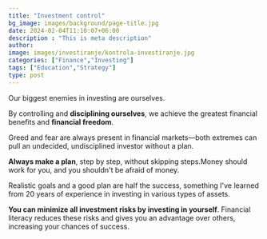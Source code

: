 ```yaml
---
title: "Investment control"
bg_image: images/background/page-title.jpg
date: 2024-02-04T11:10:07+06:00
description : "This is meta description"
author:
image: images/investiranje/kontrola-investiranje.jpg
categories: ["Finance","Investing"]
tags: ["Education","Strategy"]
type: post
---
```

Our biggest enemies in investing are ourselves.

By controlling and **disciplining ourselves**, we achieve the greatest financial benefits and **financial freedom**.

Greed and fear are always present in financial markets—both extremes can pull an undecided, undisciplined investor without a plan.
 
**Always make a plan**, step by step, without skipping steps.Money should work for you, and you shouldn't be afraid of money.

Realistic goals and a good plan are half the success, something I've learned from 20 years of experience in investing in various types of assets.

**You can minimize all investment risks by investing in yourself**. Financial literacy reduces these risks and gives you an advantage over others, increasing your chances of success.


